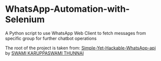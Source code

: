 # WhatsApp-Automation-with-Selenium
A Python script to use WhatsApp Web Client to fetch messages from specific group for further chatbot operations

The root of the project is taken from: [Simple-Yet-Hackable-WhatsApp-api](https://github.com/VISWESWARAN1998/Simple-Yet-Hackable-WhatsApp-api) by [SWAMI KARUPPASWAMI THUNNAI](https://github.com/VISWESWARAN1998)

